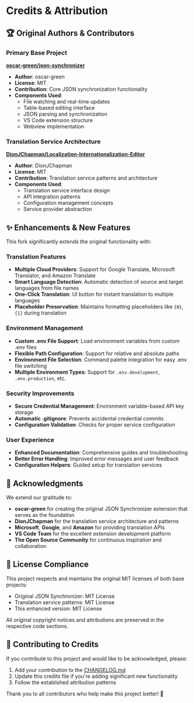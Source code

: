 # Credits & Attribution

## 🏆 Original Authors & Contributors

### Primary Base Project

**[oscar-green/json-synchronizer](https://github.com/oscar-green/json-synchronizer)**

- **Author**: oscar-green
- **License**: MIT
- **Contribution**: Core JSON synchronization functionality
- **Components Used**:
  - File watching and real-time updates
  - Table-based editing interface
  - JSON parsing and synchronization
  - VS Code extension structure
  - Webview implementation

### Translation Service Architecture

**[DionJChapman/Localization-Internationalization-Editor](https://github.com/DionJChapman/Localization-Internationalization-Editor)**

- **Author**: DionJChapman
- **License**: MIT
- **Contribution**: Translation service patterns and architecture
- **Components Used**:
  - Translation service interface design
  - API integration patterns
  - Configuration management concepts
  - Service provider abstraction

## ✨ Enhancements & New Features

This fork significantly extends the original functionality with:

### Translation Features

- **Multiple Cloud Providers**: Support for Google Translate,
  Microsoft Translator, and Amazon Translate
- **Smart Language Detection**: Automatic detection of source and
  target languages from file names
- **One-Click Translation**: UI button for instant translation to multiple languages
- **Placeholder Preservation**: Maintains formatting placeholders like `{0}`,
  `{1}` during translation

### Environment Management

- **Custom .env File Support**: Load environment variables from custom .env files
- **Flexible Path Configuration**: Support for relative and absolute paths
- **Environment File Selection**: Command palette integration
  for easy .env file switching
- **Multiple Environment Types**: Support for `.env.development`,
  `.env.production`, etc.

### Security Improvements

- **Secure Credential Management**: Environment variable-based API key storage
- **Automatic .gitignore**: Prevents accidental credential commits
- **Configuration Validation**: Checks for proper service configuration

### User Experience

- **Enhanced Documentation**: Comprehensive guides and troubleshooting
- **Better Error Handling**: Improved error messages and user feedback
- **Configuration Helpers**: Guided setup for translation services

## 🙏 Acknowledgments

We extend our gratitude to:

- **oscar-green** for creating the original JSON Synchronizer extension
  that serves as the foundation
- **DionJChapman** for the translation service architecture and patterns
- **Microsoft**, **Google**, and **Amazon** for providing translation APIs
- **VS Code Team** for the excellent extension development platform
- **The Open Source Community** for continuous inspiration and collaboration

## 📄 License Compliance

This project respects and maintains the original MIT licenses of both base projects:

- Original JSON Synchronizer: MIT License
- Translation service patterns: MIT License
- This enhanced version: MIT License

All original copyright notices and attributions are preserved
in the respective code sections.

## 🤝 Contributing to Credits

If you contribute to this project and would like to be acknowledged, please:

1. Add your contribution to the [CHANGELOG.md](../CHANGELOG.md)
2. Update this credits file if you're adding significant new functionality
3. Follow the established attribution patterns

Thank you to all contributors who help make this project better! 🎉
